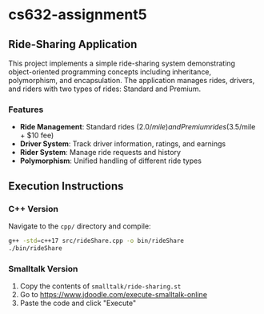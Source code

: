 # cs632-assignment5

## Ride-Sharing Application

This project implements a simple ride-sharing system demonstrating object-oriented programming concepts including inheritance, polymorphism, and encapsulation. The application manages rides, drivers, and riders with two types of rides: Standard and Premium.

### Features
- **Ride Management**: Standard rides ($2.0/mile) and Premium rides ($3.5/mile + $10 fee)
- **Driver System**: Track driver information, ratings, and earnings
- **Rider System**: Manage ride requests and history
- **Polymorphism**: Unified handling of different ride types

## Execution Instructions

### C++ Version
Navigate to the `cpp/` directory and compile:
```bash
g++ -std=c++17 src/rideShare.cpp -o bin/rideShare
./bin/rideShare
```

### Smalltalk Version
1. Copy the contents of `smalltalk/ride-sharing.st`
2. Go to https://www.jdoodle.com/execute-smalltalk-online
3. Paste the code and click "Execute"
